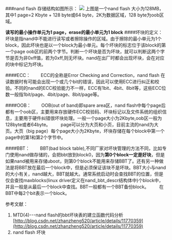 
###nand flash 存储结构如图所示：
![](http://img.blog.csdn.net/20160425140639896?watermark/2/text/aHR0cDovL2Jsb2cuY3Nkbi5uZXQv/font/5a6L5L2T/fontsize/400/fill/I0JBQkFCMA==/dissolve/70/gravity/Center)
上图是一个nand flash 大小为128MB，其中1 page=2 Kbyte + 128 byte或64 byte，2K为数据区域，128 byte为oob区域。

**读写的最小操作单元为1 page，erase的最小单元为1 block**
####坏块的定义：
坏块是指nand中不能进行读写或者擦除操作的区域。由于擦除的最小单元为1个block，因此坏块也是以一个block为最小单元。每个坏块的标志位于该block的第一个page oob区的前两个字节。判断一个坏块是否为坏块，就可以判断这两个字节是否为非0xff值，若为0xff,则无坏块。nand在出厂时都会出现坏块，会在对应的块中标记为坏块。

####ECC：
&emsp;&emsp;ECC的全称是Error Checking and Correction，nand flash 在读数据时有可能会出现一个或几个bit的错误，因此可以使用ECC进行纠正和校验。不同的nand的ECC校验能力不一样，ECC有1bit、4bit、8bit等，这些ECC位数一般指1bit/page、4bit/page、8bit/page等。

####OOB：
&emsp;&emsp;OOB(out of band)即spare area区，nand flash中每个page后都有一个oob区，主要用来存放硬件ECC校验码、坏块标记以及文件系统的组织信息，主要用于硬件纠错很坏块处理。一般一个page大小为2Kbyte,oob区一般为128byte或者64byte。
&emsp;&emsp;page可以分为大页和小页，目前主流的nand为大页。大页（big page）每个page大小为2Kbyte，坏块存储在每个block中第一个page中的第1和第2个字节中。

####BBT：
&emsp;&emsp;BBT(bad block table),不同厂家对坏块管理的方法不同，比如专门使用nand做存储的，会把bbt放到block0，因为**第0个block一定是好块**，但是如果nand被用来存储uboot，则第0个block不能用来存储BBT了。还有另一种做法是将BBT放在最后一个block中，但是必须保证该块不是坏块。BBT大小与nand的大小有关，nand越大，BBT就越大。通常系统启动时会查找BBT的位置，但是仅会查找maxblocks(linux driver定义在nand_bbt_descr结构体中)个block中，并且一般是从最后一个block中查找。BBT一般都有一个BBT备份block。
&emsp;&emsp;在BBT中每2个bit表示一个block。

参考文献：
1. MTD\(4\)---nand flash的bbt坏块表的建立函数代码分析&emsp;[http://blog.csdn.net/zhanzheng520/article/details/11770359](http://blog.csdn.net/zhanzheng520/article/details/11770359)
2. nand flash 坏块&emsp;[](http://blog.csdn.net/seasonyrq/article/details/51510965)


